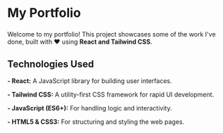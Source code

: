 <h1 align="left">My Portfolio</h1>

###

<p align="left">Welcome to my portfolio! This project showcases some of the work I've done, built with ❤️ using <strong>React and Tailwind CSS</strong>.</p>

###
<h2 align="left">Technologies Used</h2> 


<p align="left"><strong>- React:</strong> A JavaScript library for building user interfaces.</p>
<p align="left"><strong>- Tailwind CSS:</strong> A utility-first CSS framework for rapid UI development.</p>
<p align="left"><strong>- JavaScript (ES6+):</strong> For handling logic and interactivity.</p>
<p align="left"><strong>- HTML5 & CSS3:</strong> For structuring and styling the web pages.</p>
